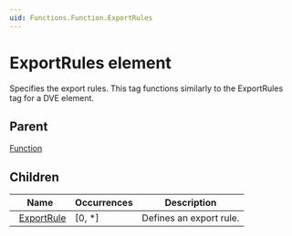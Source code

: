 ```yaml
---
uid: Functions.Function.ExportRules
---
```


# ExportRules element

Specifies the export rules. This tag functions similarly to the ExportRules tag for a DVE element.

## Parent

[Function](xref:Functions.Function)

## Children

|Name|Occurrences|Description|
|--- |--- |--- |
|&nbsp;&nbsp;[ExportRule](xref:Functions.Function.ExportRules.ExportRule)|[0, *]|Defines an export rule.|
